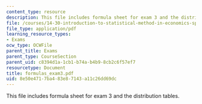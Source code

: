 ```yaml
---
content_type: resource
description: This file includes formula sheet for exam 3 and the distribution tables.
file: /courses/14-30-introduction-to-statistical-method-in-economics-spring-2006/8e50e4717ba483e87143a11c26dd69dc_formulas_exam3.pdf
file_type: application/pdf
learning_resource_types:
- Exams
ocw_type: OCWFile
parent_title: Exams
parent_type: CourseSection
parent_uid: c8394d1a-1cb1-b74a-b4b9-8cb2c6f57ef7
resourcetype: Document
title: formulas_exam3.pdf
uid: 8e50e471-7ba4-83e8-7143-a11c26dd69dc
---
```

This file includes formula sheet for exam 3 and the distribution tables.

